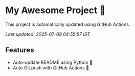 # My Awesome Project 🚀

This project is automatically updated using GitHub Actions.

_Last updated: 2025-07-08 04:55:57 IST_

## Features
- Auto-update README using Python 🐍
- Auto Git push with GitHub Actions 🤖
